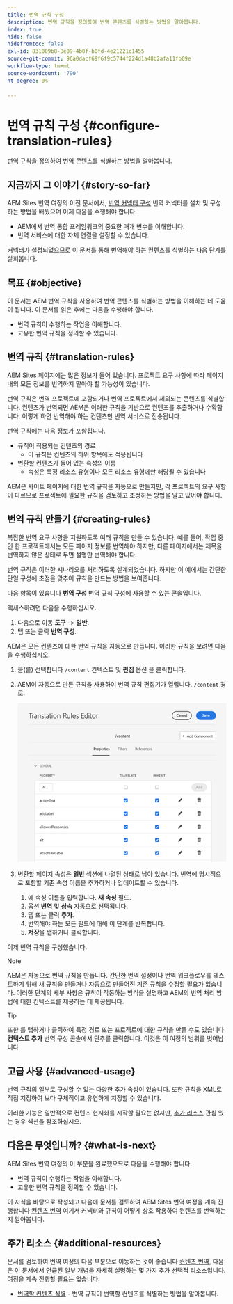 ```yaml
---
title: 번역 규칙 구성
description: 번역 규칙을 정의하여 번역 콘텐츠를 식별하는 방법을 알아봅니다.
index: true
hide: false
hidefromtoc: false
exl-id: 831009b8-8e09-4b0f-b0fd-4e21221c1455
source-git-commit: 96a0dacf69f6f9c5744f224d1a48b2afa11fb09e
workflow-type: tm+mt
source-wordcount: '790'
ht-degree: 0%

---
```


# 번역 규칙 구성 {#configure-translation-rules}

번역 규칙을 정의하여 번역 콘텐츠를 식별하는 방법을 알아봅니다.

## 지금까지 그 이야기 {#story-so-far}

AEM Sites 번역 여정의 이전 문서에서, [번역 커넥터 구성](configure-connector.md) 번역 커넥터를 설치 및 구성하는 방법을 배웠으며 이제 다음을 수행해야 합니다.

* AEM에서 번역 통합 프레임워크의 중요한 매개 변수를 이해합니다.
* 번역 서비스에 대한 자체 연결을 설정할 수 있습니다.

커넥터가 설정되었으므로 이 문서를 통해 번역해야 하는 컨텐츠를 식별하는 다음 단계를 살펴봅니다.

## 목표 {#objective}

이 문서는 AEM 번역 규칙을 사용하여 번역 콘텐츠를 식별하는 방법을 이해하는 데 도움이 됩니다. 이 문서를 읽은 후에는 다음을 수행해야 합니다.

* 번역 규칙이 수행하는 작업을 이해합니다.
* 고유한 번역 규칙을 정의할 수 있습니다.

## 번역 규칙 {#translation-rules}

AEM Sites 페이지에는 많은 정보가 들어 있습니다. 프로젝트 요구 사항에 따라 페이지 내의 모든 정보를 번역하지 말아야 할 가능성이 있습니다.

번역 규칙은 번역 프로젝트에 포함되거나 번역 프로젝트에서 제외되는 콘텐츠를 식별합니다. 컨텐츠가 번역되면 AEM은 이러한 규칙을 기반으로 컨텐츠를 추출하거나 수확합니다. 이렇게 하면 번역해야 하는 컨텐츠만 번역 서비스로 전송됩니다.

번역 규칙에는 다음 정보가 포함됩니다.

* 규칙이 적용되는 컨텐츠의 경로
   * 이 규칙은 컨텐츠의 하위 항목에도 적용됩니다
* 변환할 컨텐츠가 들어 있는 속성의 이름
   * 속성은 특정 리소스 유형이나 모든 리소스 유형에만 해당될 수 있습니다

AEM은 사이트 페이지에 대한 번역 규칙을 자동으로 만들지만, 각 프로젝트의 요구 사항이 다르므로 프로젝트에 필요한 규칙을 검토하고 조정하는 방법을 알고 있어야 합니다.

## 번역 규칙 만들기 {#creating-rules}

복잡한 번역 요구 사항을 지원하도록 여러 규칙을 만들 수 있습니다. 예를 들어, 작업 중인 한 프로젝트에서는 모든 페이지 정보를 번역해야 하지만, 다른 페이지에서는 제목을 번역하지 않은 상태로 두면 설명만 번역해야 합니다.

번역 규칙은 이러한 시나리오를 처리하도록 설계되었습니다. 하지만 이 예에서는 간단한 단일 구성에 초점을 맞추어 규칙을 만드는 방법을 보여줍니다.

다음 항목이 있습니다 **번역 구성** 번역 규칙 구성에 사용할 수 있는 콘솔입니다.

액세스하려면 다음을 수행하십시오.

1. 다음으로 이동 **도구** -> **일반**.
1. 탭 또는 클릭 **번역 구성**.

AEM은 모든 컨텐츠에 대한 번역 규칙을 자동으로 만듭니다. 이러한 규칙을 보려면 다음을 수행하십시오.

1. 을(를) 선택합니다 `/content` 컨텍스트 및 **편집** 옵션 을 클릭합니다.
1. AEM이 자동으로 만든 규칙을 사용하여 번역 규칙 편집기가 열립니다. `/content` 경로.

   ![번역 규칙 편집기](assets/translation-rules-editor.png)

1. 변환할 페이지 속성은 **일반** 섹션에 나열된 상태로 남아 있습니다. 번역에 명시적으로 포함할 기존 속성 이름을 추가하거나 업데이트할 수 있습니다.
   1. 에 속성 이름을 입력합니다. **새 속성** 필드.
   1. 옵션 **번역** 및 **상속** 자동으로 선택됩니다.
   1. 탭 또는 클릭 **추가**.
   1. 번역해야 하는 모든 필드에 대해 이 단계를 반복합니다.
   1. **저장**&#x200B;을 탭하거나 클릭합니다.

이제 번역 규칙을 구성했습니다.

>[!NOTE]
>
>AEM은 자동으로 번역 규칙을 만듭니다. 간단한 번역 설정이나 번역 워크플로우를 테스트하기 위해 새 규칙을 만들거나 자동으로 만들어진 기존 규칙을 수정할 필요가 없습니다. 이러한 단계의 세부 사항은 규칙이 작동하는 방식을 설명하고 AEM의 번역 처리 방법에 대한 컨텍스트를 제공하는 데 제공됩니다.

>[!TIP]
>
>또한 를 탭하거나 클릭하여 특정 경로 또는 프로젝트에 대한 규칙을 만들 수도 있습니다 **컨텍스트 추가** 번역 구성 콘솔에서 단추를 클릭합니다. 이것은 이 여정의 범위를 벗어납니다.

## 고급 사용 {#advanced-usage}

번역 규칙의 일부로 구성할 수 있는 다양한 추가 속성이 있습니다. 또한 규칙을 XML로 직접 지정하여 보다 구체적이고 유연하게 지정할 수 있습니다.

이러한 기능은 일반적으로 컨텐츠 현지화를 시작할 필요는 없지만, [추가 리소스](#additional-resources) 관심 있는 경우 섹션을 참조하십시오.

## 다음은 무엇입니까? {#what-is-next}

AEM Sites 번역 여정의 이 부분을 완료했으므로 다음을 수행해야 합니다.

* 번역 규칙이 수행하는 작업을 이해합니다.
* 고유한 번역 규칙을 정의할 수 있습니다.

이 지식을 바탕으로 작성되고 다음에 문서를 검토하여 AEM Sites 번역 여정을 계속 진행합니다 [컨텐츠 번역](translate-content.md) 여기서 커넥터와 규칙이 어떻게 상호 작용하여 컨텐츠를 번역하는지 알아봅니다.

## 추가 리소스 {#additional-resources}

문서를 검토하여 번역 여정의 다음 부분으로 이동하는 것이 좋습니다 [컨텐츠 번역,](translate-content.md) 다음은 이 문서에서 언급된 일부 개념을 자세히 설명하는 몇 가지 추가 선택적 리소스입니다. 여정을 계속 진행할 필요는 없습니다.

* [번역할 컨텐츠 식별](/help/sites-cloud/administering/translation/rules.md) - 번역 규칙이 번역할 컨텐츠를 식별하는 방법을 알아봅니다.
